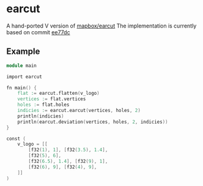 # earcut

A hand-ported V version of [mapbox/earcut](https://github.com/mapbox/earcut)
The implementation is currently based on commit [ee77dc](https://github.com/mapbox/earcut/commit/ee77dcec3d0f48b38de3976d4cb8819b4bd21aec)

## Example

```v
module main

import earcut

fn main() {
	flat := earcut.flatten(v_logo)
	vertices := flat.vertices
	holes := flat.holes
	indicies := earcut.earcut(vertices, holes, 2)
	println(indicies)
	println(earcut.deviation(vertices, holes, 2, indicies))
}

const (
	v_logo = [[
		[f32(1), 1], [f32(3.5), 1.4],
		[f32(5), 6],
		[f32(6.5), 1.4], [f32(9), 1],
		[f32(6), 9], [f32(4), 9],
	]]
)
```